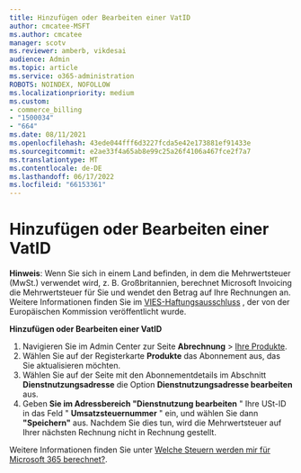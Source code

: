 ```yaml
---
title: Hinzufügen oder Bearbeiten einer VatID
author: cmcatee-MSFT
ms.author: cmcatee
manager: scotv
ms.reviewer: amberb, vikdesai
audience: Admin
ms.topic: article
ms.service: o365-administration
ROBOTS: NOINDEX, NOFOLLOW
ms.localizationpriority: medium
ms.custom:
- commerce_billing
- "1500034"
- "664"
ms.date: 08/11/2021
ms.openlocfilehash: 43ede044fff6d3227fcda5e42e173881ef91433e
ms.sourcegitcommit: e2ae33f4a65ab8e99c25a26f4106a467fce2f7a7
ms.translationtype: MT
ms.contentlocale: de-DE
ms.lasthandoff: 06/17/2022
ms.locfileid: "66153361"
---
```

# <a name="how-to-add-or-edit-a-vatid"></a>Hinzufügen oder Bearbeiten einer VatID

**Hinweis**: Wenn Sie sich in einem Land befinden, in dem die Mehrwertsteuer (MwSt.) verwendet wird, z. B. Großbritannien, berechnet Microsoft Invoicing die Mehrwertsteuer für Sie und wendet den Betrag auf Ihre Rechnungen an. Weitere Informationen finden Sie im [VIES-Haftungsausschluss](https://go.microsoft.com/fwlink/p/?LinkID=841741) , der von der Europäischen Kommission veröffentlicht wurde.

**Hinzufügen oder Bearbeiten einer VatID**

1. Navigieren Sie im Admin Center zur Seite **Abrechnung** \> [Ihre Produkte](https://go.microsoft.com/fwlink/p/?linkid=842054).
2. Wählen Sie auf der Registerkarte **Produkte** das Abonnement aus, das Sie aktualisieren möchten.
3. Wählen Sie auf der Seite mit den Abonnementdetails im Abschnitt **Dienstnutzungsadresse** die Option **Dienstnutzungsadresse bearbeiten** aus.
4. Geben **Sie im Adressbereich "Dienstnutzung bearbeiten** " Ihre USt-ID in das Feld " **Umsatzsteuernummer** " ein, und wählen Sie dann **"Speichern"** aus. Nachdem Sie dies tun, wird die Mehrwertsteuer auf Ihrer nächsten Rechnung nicht in Rechnung gestellt.

Weitere Informationen finden Sie unter [Welche Steuern werden mir für Microsoft 365 berechnet?](https://docs.microsoft.com/microsoft-365/commerce/billing-and-payments/tax-information#what-tax-will-i-be-charged).

